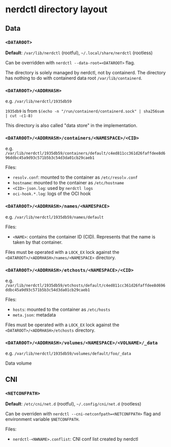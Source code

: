 # nerdctl directory layout

## Data
### `<DATAROOT>`
**Default**: `/var/lib/nerdctl` (rootful), `~/.local/share/nerdctl` (rootless)

Can be overridden with `nerdctl --data-root=<DATAROOT>` flag.

The directory is solely managed by nerdctl, not by containerd.
The directory has nothing to do with containerd data root `/var/lib/containerd`.

### `<DATAROOT>/<ADDRHASH>`
e.g. `/var/lib/nerdctl/1935db59`

`1935db9` is from `$(echo -n "/run/containerd/containerd.sock" | sha256sum | cut -c1-8)`

This directory is also called "data store" in the implementation.

### `<DATAROOT>/<ADDRHASH>/containers/<NAMESPACE>/<CID>`
e.g. `/var/lib/nerdctl/1935db59/containers/default/c4ed811cc361d26faffdee8d696ddbc45a9d93c571b5b3c54d3da01cb29caeb1`

Files:
- `resolv.conf`: mounted to the container as `/etc/resolv.conf`
- `hostname`: mounted to the container as `/etc/hostname`
- `<CID>-json.log`: used by `nerdctl logs`
- `oci-hook.*.log`: logs of the OCI hook

### `<DATAROOT>/<ADDRHASH>/names/<NAMESPACE>`
e.g. `/var/lib/nerdctl/1935db59/names/default`

Files:
- `<NAME>`: contains the container ID (CID). Represents that the name is taken by that container. 

Files must be operated with a `LOCK_EX` lock against the `<DATAROOT>/<ADDRHASH>/names/<NAMESPACE>` directory.

### `<DATAROOT>/<ADDRHASH>/etchosts/<NAMESPACE>/<CID>`
e.g. `/var/lib/nerdctl/1935db59/etchosts/default/c4ed811cc361d26faffdee8d696ddbc45a9d93c571b5b3c54d3da01cb29caeb1`

Files:
- `hosts`: mounted to the container as `/etc/hosts`
- `meta.json`: metadata

Files must be operated with a `LOCK_EX` lock against the `<DATAROOT>/<ADDRHASH>/etchosts` directory.

### `<DATAROOT>/<ADDRHASH>/volumes/<NAMESPACE>/<VOLNAME>/_data`
e.g. `/var/lib/nerdctl/1935db59/volumes/default/foo/_data`

Data volume

## CNI

### `<NETCONFPATH>`
**Default**: `/etc/cni/net.d` (rootful), `~/.config/cni/net.d` (rootless)

Can be overriden with `nerdctl --cni-netconfpath=<NETCONFPATH>` flag and environment variable `$NETCONFPATH`.

Files:
- `nerdctl-<NWNAME>.conflist`: CNI conf list created by nerdctl

